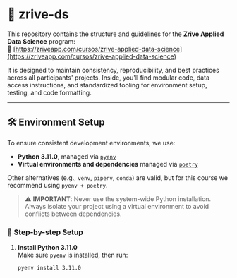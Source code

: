 # 🚀 zrive-ds

This repository contains the structure and guidelines for the **Zrive Applied Data Science** program:  
🔗 [https://zriveapp.com/cursos/zrive-applied-data-science](https://zriveapp.com/cursos/zrive-applied-data-science)

It is designed to maintain consistency, reproducibility, and best practices across all participants' projects. Inside, you'll find modular code, data access instructions, and standardized tooling for environment setup, testing, and code formatting.

---

## 🛠️ Environment Setup

To ensure consistent development environments, we use:

- **Python 3.11.0**, managed via [`pyenv`](https://github.com/pyenv/pyenv)
- **Virtual environments and dependencies** managed via [`poetry`](https://python-poetry.org/)

Other alternatives (e.g., `venv`, `pipenv`, `conda`) are valid, but for this course we recommend using `pyenv + poetry`.

> ⚠️ **IMPORTANT**: Never use the system-wide Python installation. Always isolate your project using a virtual environment to avoid conflicts between dependencies.

### 🔧 Step-by-step Setup

1. **Install Python 3.11.0**  
   Make sure `pyenv` is installed, then run:
   ```bash
   pyenv install 3.11.0
